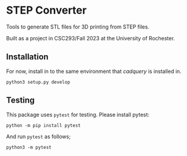 # STEP Converter

Tools to generate STL files for 3D printing from STEP files.

Built as a project in CSC293/Fall 2023 at the University of Rochester.

## Installation

For now, install in to the same environment that _cadquery_ is installed in.

```
python3 setup.py develop
```

## Testing

This package uses `pytest` for testing. Please install pytest:

```
python -m pip install pytest
```

And run `pytest` as follows;

```
python3 -m pytest
```

